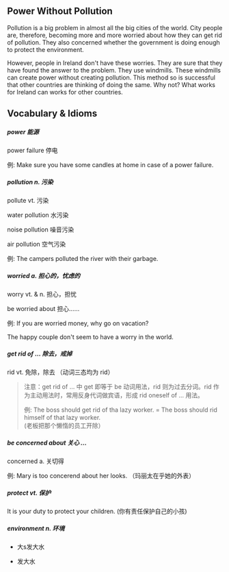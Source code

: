 ## Power Without Pollution

Pollution is a big problem in almost all the big cities of the world. City people are, therefore, becoming more and more worried about how they can get rid of pollution. They also concerned whether the government is doing enough to protect the environment.

However, people in Ireland don't have these worries. They are sure that they have found the answer to the problem. They use windmills. These windmills can create power without creating pollution. This method so is successful that other countries are thinking of doing the same. Why not? What works for Ireland can works for other countries.

## Vocabulary & Idioms

##### power 能源

power failure 停电

例: Make sure you have some candles at home in case of a power failure. 



##### pollution  n. 污染

pollute vt. 污染

water pollution 水污染

noise pollution 噪音污染

air pollution 空气污染 

例: The campers polluted the river with their garbage. 



##### worried  a. 担心的，忧虑的

worry  vt. & n. 担心，担忧

be worried about 担心……

例: If you are worried money, why go on vacation? 

The happy couple  don't seem to have a worry in the world. 



##### get rid of ...   除去，戒掉

rid   vt. 免除，除去 （动词三态均为 rid）

> 注意：get rid of ... 中 get 即等于 be 动词用法，rid 则为过去分词。rid 作为主动用法时，常用反身代词做宾语，形成 rid oneself of ... 用法。
>
> 例: The boss should get rid of tha lazy worker. =  The boss should rid himself of that lazy worker.   
> \(老板把那个懒惰的员工开除）



##### be concerned about 关心 ...

concerned  a. 关切得

例: Mary is too concerend about her looks. （玛丽太在乎她的外表）



##### protect  vt. 保护

It is your duty to protect your children. \(你有责任保护自己的小孩\)



##### environment n. 环境

  


* 大s发大水

* 发大水







  




